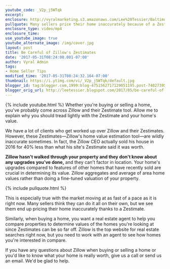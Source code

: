 ```yaml
---
youtube_code: _V2p_j5WTqk
excerpt:
enclosure: http://vyralmarketing.s3.amazonaws.com/Lee%20Tessier/Baltimore%20Real%20Estate%20Agent-%20Be%20Careful%20of%20Zillow%2527s%20Zestimates.mp4
pullquote: Many sellers price their home inaccurately because of a Zestimate.
enclosure_type: video/mp4
enclosure_time:
use_youtube_image: true
youtube_alternate_image: /img/cover.jpg
layout: post
title: Be Careful of Zillow's Zestimates
date: '2017-05-31T08:24:00.001-07:00'
author: Vyral Admin
tags:
- Home Seller Tips
modified_time: '2017-05-31T08:24:32.164-07:00'
thumbnail: https://i.ytimg.com/vi/_V2p_j5WTqk/default.jpg
blogger_id: tag:blogger.com,1999:blog-4751562717129051195.post-7402739505507476116
blogger_orig_url: http://leetessier.blogspot.com/2017/05/be-careful-of-zillows-zestimates.html
---
```

{% include youtube.html %}
Whether you're buying or selling a home, you've probably come across Zillow and their Zestimate tool. Allow me to explain why you should tread lightly with the Zestimate and your home's value.

We have a lot of clients who get worked up over Zillow and their Zestimates. However, these Zestimates—Zillow's home value estimation tool—are wildly inaccurate sometimes. In fact, the Zillow CEO actually sold his house in 2016 for 40% less than what his site's Zestimate said it was worth.

**Zillow hasn't walked through your property and they don't know about any upgrades you've done,** and they can't factor in location. Your home's upgrades compared to features of other homes that have recently sold are crucial in determining its value. Zillow aggregates and average of area home values rather than doing a fine-tuned valuation of your property.

{% include pullquote.html %}

This is especially true with the market moving at as fast of a pace as it is right now. Many sellers think they can do it all on their own, but we see them end up pricing their home inaccurately thanks to a Zestimate.

Similarly, when buying a home, you want a real estate agent to help you compare properties to determine values of the homes you're looking at since Zestimates can be so far off. Zillow is the top website for real estate searches right now, but you need to work with an agent to see how homes you're interested in compare.

If you have any questions about Zillow when buying or selling a home or you'd like to know what your home is really worth, give us a call or send us an email. We'd be glad to help.
